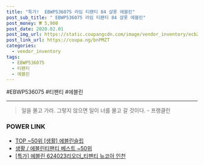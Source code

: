 ```yaml
--- 
title: "특가!  EBWP536075 라임 티팬티 84 샬롯 에블린" 
post_sub_title: " EBWP536075 라임 티팬티 84 샬롯 에블린" 
post_money: ₩ 5,900 
post_date: 2020.02.01 
post_img_url: https://static.coupangcdn.com/image/vendor_inventory/ecb2/7023b54f9462f0ebc58ca800354460764a4103493a67373d063a4d190883.jpg 
post_link_url: https://coupa.ng/bnPMZT 
categories: 
  - vendor_inventory 
tags: 
  - EBWP536075 
  - 티팬티 
  - 에블린 
--- 
```

  #EBWP536075 #티팬티 #에블린 
<hr> 

> 일을 몰고 가라. 그렇지 않으면 일이 너를 몰고 갈 것이다. - 프랭클린 


### POWER LINK

* <a href="https://blog.naver.com/an0733/221786135112" target="_blank"> TOP ~50위 [생활] 에블린슬립</a>
* <a href="https://blog.naver.com/santokki14/221792079665" target="_blank">생활 / 에블린티팬티 베스트 ~50위</a>
* <a href="https://blog.naver.com/sakai111/221792989663" target="_blank">[특가] 에블린 624023리오더_티팬티 뉴코아 인천</a>
